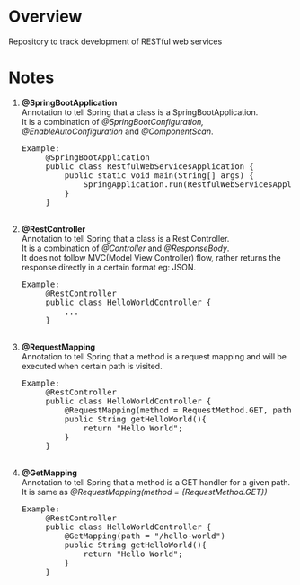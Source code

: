 <h1>Overview</h1>

Repository to track development of RESTful web services

<h1>Notes</h1>

1. <strong>@SpringBootApplication</strong> <br>
    Annotation to tell Spring that a class is a SpringBootApplication. <br>
    It is a combination of <em>@SpringBootConfiguration, @EnableAutoConfiguration</em> and <em>@ComponentScan</em>. <br>
    <pre>Example:
        @SpringBootApplication
        public class RestfulWebServicesApplication {
            public static void main(String[] args) {
                SpringApplication.run(RestfulWebServicesApplication.class, args);
            }
        }</pre> <br>
2. <strong>@RestController</strong> <br>
    Annotation to tell Spring that a class is a Rest Controller. <br>
    It is a combination of <em>@Controller</em> and <em>@ResponseBody</em>. <br>
    It does not follow MVC(Model View Controller) flow, 
         rather returns the response directly in a certain format eg: JSON. <br>
   <pre>Example:
        @RestController
        public class HelloWorldController {
            ...
        }</pre> <br>
3. <strong>@RequestMapping</strong> <br>
    Annotation to tell Spring that a method is a request mapping and will be executed when certain path is visited. <br>
    <pre>Example:
        @RestController
        public class HelloWorldController {
            @RequestMapping(method = RequestMethod.GET, path = "/hello-world")
            public String getHelloWorld(){
                return "Hello World";
            }
        }</pre> <br>
4. <strong>@GetMapping</strong> <br>
    Annotation to tell Spring that a method is a GET handler for a given path. <br>
    It is same as <em>@RequestMapping(method = {RequestMethod.GET})</em>
    <pre>Example:
        @RestController
        public class HelloWorldController {
            @GetMapping(path = "/hello-world")
            public String getHelloWorld(){
                return "Hello World";
            }
        }</pre> <br>